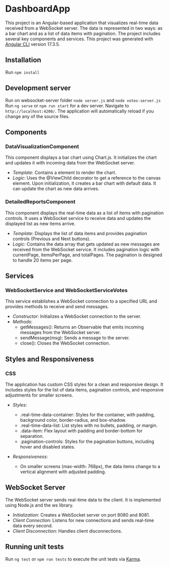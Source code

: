# DashboardApp

This project is an Angular-based application that visualizes real-time data received from a WebSocket server. The data is represented in two ways: as a bar chart and as a list of data items with pagination. The project includes several key components and services.
This project was generated with [Angular CLI](https://github.com/angular/angular-cli) version 17.3.5.

## Installation

Run `npm install`

## Development server

Run on websocket-server folder `node server.js` and `node votes-server.js`
Run `ng serve` or `npm run start` for a dev server. Navigate to `http://localhost:4200/`. The application will automatically reload if you change any of the source files.

## Components

### DataVisualizationComponent

This component displays a bar chart using Chart.js. It initializes the chart and updates it with incoming data from the WebSocket server.

- *Template*: Contains a <canvas> element to render the chart.
- *Logic*: Uses the @ViewChild decorator to get a reference to the canvas element. Upon initialization, it creates a bar chart with default data. It can update the chart as new data arrives.

### DetailedReportsComponent

This component displays the real-time data as a list of items with pagination controls. It uses a WebSocket service to receive data and updates the displayed list as new items arrive.

- *Template*: Displays the list of data items and provides pagination controls (Previous and Next buttons).
- *Logic*: Contains the data array that gets updated as new messages are received from the WebSocket service. It includes pagination logic with currentPage, itemsPerPage, and totalPages. The pagination is designed to handle 20 items per page.

## Services

### WebSocketService and WebSocketServiceVotes

This service establishes a WebSocket connection to a specified URL and provides methods to receive and send messages.

- *Constructor*: Initializes a WebSocket connection to the server.
- *Methods*:
  - getMessages(): Returns an Observable that emits incoming messages from the WebSocket server.
  - sendMessage(msg): Sends a message to the server.
  - close(): Closes the WebSocket connection.

## Styles and Responsiveness

### CSS

The application has custom CSS styles for a clean and responsive design. It includes styles for the list of data items, pagination controls, and responsive adjustments for smaller screens.

- *Styles*:
  - .real-time-data-container: Styles for the container, with padding, background color, border-radius, and box-shadow.
  - .real-time-data-list: List styles with no bullets, padding, or margin.
  - .data-item: Flex layout with padding and border-bottom for separation.
  - .pagination-controls: Styles for the pagination buttons, including hover and disabled states.

- *Responsiveness*:
  - On smaller screens (max-width: 768px), the data items change to a vertical alignment with adjusted padding.

## WebSocket Server

The WebSocket server sends real-time data to the client. It is implemented using Node.js and the ws library.

- *Initialization*: Creates a WebSocket server on port 8080 and 8081.
- *Client Connection*: Listens for new connections and sends real-time data every second.
- *Client Disconnection*: Handles client disconnections.

## Running unit tests

Run `ng test` or `npm run tests` to execute the unit tests via [Karma](https://karma-runner.github.io).
